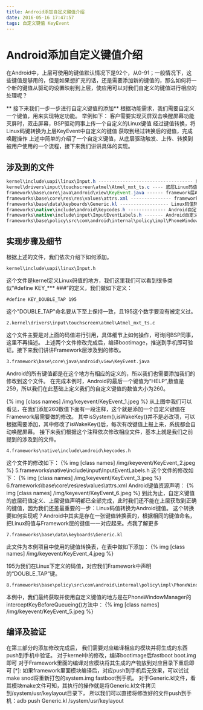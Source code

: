 ```yaml
---
title: Android添加自定义键值介绍
date: 2016-05-16 17:47:57
tags: 自定义键值 KeyEvent
---
```

# Android添加自定义键值介绍
在Android中，上层可使用的键值默认情况下是92个，从0-91；一般情况下，这些键值是够用的，但是如果想扩充的话，还是需要添加新的键值的，那么如何将一个新的键值从驱动的设置映射到上层，使应用可以对我们自定义的键值进行相应的处理呢？
<!--more-->

** 接下来我们一步一步进行自定义键值的添加**
根据功能需求，我们需要自定义一个键值，用来实现特定功能。
举例如下：
客户需要实现灭屏双击唤醒屏幕功能
灭屏时，双击屏幕，BSP驱动同事上传一个自定义的Linux键值
经过键值转换，将Linux码键转换为上层KeyEvent中自定义的键值
获取到经过转换后的键值，完成唤醒操作
上述中简单的介绍了一个自定义键值，从底层驱动触发、上传、转换到被用户使用的一个流程，接下来我们讲讲具体的实现。
## 涉及到的文件
``` java
kernel\include\uapi\linux\Input.h ----------------------------------- 底层Linux码值定义
kernel\drivers\input\touchscreen\atmel\Atmel_mxt_ts.c ---- 底层Linux码值上报
framework\base\core\java\android\view\KeyEvent.java ------ framework层Android键值定义
frameworks\base\core\res\res\values\attrs.xml --------------- framework层Android键值资源定义
frameworks\base\data\keyboards\Generic.kl ------------------ Linux码值转换成Android键值转换表
frameworks\native\include\android\keycodes.h -------------- Android自定义键值nativ声明
frameworks\native\include\input\InputEventLabels.h ------- Android自定义键值nativ声明
frameworks\base\policy\src\com\android\internal\policy\impl\PhoneWindowManager.java -------- 本例中处理自定义键值的地方
```

## 实现步骤及细节
根据上述的文件，我们依次介绍下如何添加。

    kernel\include\uapi\linux\Input.h
这个文件是kernel定义Linux码值的地方，我们这里我们可以看到很多类似“#define KEY_*** ###”的定义，我们做如下定义：

	#define KEY_DOUBLE_TAP 195
这个"DOUBLE_TAP"命名要从下至上保持一致，且195这个数字要没有被定义过。

	2.kernel\drivers\input\touchscreen\atmel\Atmel_mxt_ts.c
这个文件主要是对上面的码值进行引用，具体细节上如何操作，可询问BSP同事，这里不再描述。
上述两个文件修改完成后，编译bootimage，推送到手机即可验证。接下来我们讲讲Framework层涉及到的修改。

	3.framework\base\core\java\android\view\KeyEvent.java
Android的所有键值都是在这个地方有相应的定义的，所以我们也需要添加我们的修改到这个文件。
在完成本例时，Android的最后一个键值为“HELP”,数值是259，所以我们在此基础上定义我们的自定义键值的数值大小为260。

{% img [class names] /img/keyevent/KeyEvent_1.jpeg %}
从上图中我们可以看见，在我们添加260数值下面有一段注释，这个就是添加一个自定义键值在Framework层需要做的修改。
其中isSystem(),isWakeKey()并不是必改项，可以根据需要添加，其中修改了isWakeKey()后，每次有改键值上报上来，系统都会自动唤醒屏幕。
接下来我们根据这个注释依次修改相应文件，基本上就是我们之前提到的涉及到的文件。

	4.frameworks\native\include\android\keycodes.h
这个文件的修改如下：
{% img [class names] /img/keyevent/KeyEvent_2.jpeg %}
	5.frameworks\native\include\input\InputEventLabels.h
这个文件的修改如下：
{% img [class names] /img/keyevent/KeyEvent_3.jpeg %}
	6.frameworks\base\core\res\res\values\attrs.xml
Android键值资源声明：
{% img [class names] /img/keyevent/KeyEvent_6.jpeg %}
到此为止，自定义键值的底层码值定义、上层键值声明都已全部完成，此时我们还不能在上层获取到正确的键值，因为我们还差最重要的一步：Linux码值转换为Android键值。
这个转换要如何实现呢？Android中其实是存在一张键值转换表的，根据相同的键值命名，把Linux码值与Framework层的键值一一对应起来。点我了解更多

	7.frameworks\base\data\keyboards\Generic.kl
此文件为本例项目中使用的键值转换表，在表中做如下添加：
{% img [class names] /img/keyevent/KeyEvent_4.jpeg %}

195为我们在Linux下定义的码值，对应我们Framework中声明的“DOUBLE_TAP”键。

	8.frameworks\base\policy\src\com\android\internal\policy\impl\PhoneWindowManager.java
本例中，我们最终获取并使用自定义键值的地方是在PhoneWindowManager的interceptKeyBeforeQueueing()方法中：
{% img [class names] /img/keyevent/KeyEvent_5.jpeg %}

## 编译及验证

在第三部分的添加修改完成后， 我们需要对应编译相应的模块并将生成的东西push到手机中验证。
对于kernel中的修改，编译bootimage后fastboot boot.img即可
对于Framework里面的编译对应模块将其生成的产物放到对应目录下重启即可
[*]: 如果framework里面模块编译后，对应push到手机后无效果，可以试试make snod将重新打包的system.img fastboot到手机。
对于Generic.kl文件，看其模块make文件可知，其执行的操作就是将Generic.kl文件拷贝到/system/usr/keylayout目录下，
所以我们可以直接将修改好的文件push到手机：adb push Generic.kl /system/usr/keylayout



